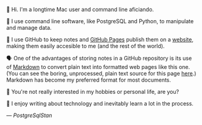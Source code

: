 <!---✨ PostgreSqlStan GitHub profile ✨--->

👋 Hi. I'm a longtime Mac user and command line aficiando.

🔧 I use command line software, like PostgreSQL and Python, to manipulate and manage data.

🔧 I use GitHub to keep notes and [GitHub Pages](https://pages.github.com) publish them on a [website](https://postgresqlstan.github.io), making them easily accesible to me (and the rest of the world).

🗣 One of the advantages of storing notes in a GitHub repository is its use of [Markdown](https://www.markdownguide.org) to convert plain text into formatted web pages like this one. (You can see the boring, unprocessed, plain text source for this page [here](https://raw.githubusercontent.com/PostgreSqlStan/PostgreSqlStan/main/README.md).) Markdown has become my preferred format for most documents.

👀 You're not really interested in my hobbies or personal life, are you?

🔖 I enjoy writing about technology and inevitably learn a lot in the process.

— *PostgreSqlStan*
